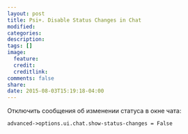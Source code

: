 ```yaml
---
layout: post
title: Psi+. Disable Status Changes in Chat
modified:
categories: 
description:
tags: []
image:
  feature:
  credit:
  creditlink:
comments: false
share:
date: 2015-08-03T15:19:18-04:00
---
```


Отключить сообщения об изменении статуса в окне чата:

`advanced->options.ui.chat.show-status-changes = False`

